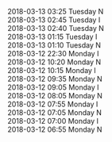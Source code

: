 2018-03-13 03:25 Tuesday  N  
2018-03-13 02:45 Tuesday  I  
2018-03-13 02:40 Tuesday  N  
2018-03-13 01:15 Tuesday  I  
2018-03-13 01:10 Tuesday  N  
2018-03-12 22:30 Monday  I  
2018-03-12 10:20 Monday  N  
2018-03-12 10:15 Monday  I  
2018-03-12 09:35 Monday  N  
2018-03-12 09:05 Monday  I  
2018-03-12 08:05 Monday  N  
2018-03-12 07:55 Monday  I  
2018-03-12 07:05 Monday  N  
2018-03-12 07:00 Monday  I  
2018-03-12 06:55 Monday  N  
